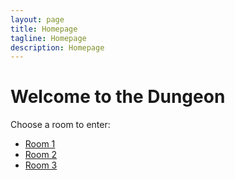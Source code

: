 ```yaml
---
layout: page
title: Homepage
tagline: Homepage
description: Homepage
---
```


<h1>Welcome to the Dungeon</h1>
<p>Choose a room to enter:</p>
<ul>
  <li><a href="/rooms/room1/">Room 1</a></li>
  <li><a href="/rooms/room2/">Room 2</a></li>
  <li><a href="/rooms/room3/">Room 3</a></li>
</ul>